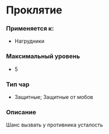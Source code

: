 # Проклятие

### Применяется к:

* Нагрудники

### Максимальный уровень&#x20;

* 5

### Тип чар

* Защитные; Защитные от мобов

### Описание

Шанс вызвать у противника усталость&#x20;
